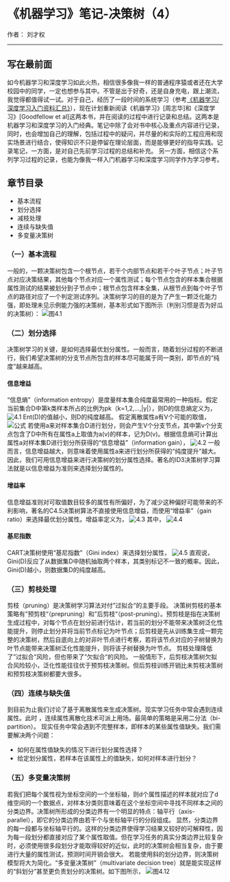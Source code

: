 ﻿# 《机器学习》笔记-决策树（4）

作者： 刘才权

---

## 写在最前面
如今机器学习和深度学习如此火热，相信很多像我一样的普通程序猿或者还在大学校园中的同学，一定也想参与其中。不管是出于好奇，还是自身充电，跟上潮流，我觉得都值得试一试。对于自己，经历了一段时间的系统学习（参考[《机器学习/深度学习入门资料汇总》](https://link.jianshu.com/?t=https%3A%2F%2Fcaiquanliu.github.io%2F2017%2F11%2F12%2F%25E6%259C%25BA%25E5%2599%25A8%25E5%25AD%25A6%25E4%25B9%25A0-%25E6%25B7%25B1%25E5%25BA%25A6%25E5%25AD%25A6%25E4%25B9%25A0%25E5%2585%25A5%25E9%2597%25A8%25E8%25B5%2584%25E6%2596%2599%25E6%25B1%2587%25E6%2580%25BB%2F)），现在计划重新阅读《机器学习》[周志华]和《深度学习》[Goodfellow et al]这两本书，并在阅读的过程中进行记录和总结。这两本是机器学习和深度学习的入门经典。笔记中除了会对书中核心及重点内容进行记录，同时，也会增加自己的理解，包括过程中的疑问，并尽量的和实际的工程应用和现实场景进行结合，使得知识不只是停留在理论层面，而是能够更好的指导实践。记录笔记，一方面，是对自己先前学习过程的总结和补充。 另一方面，相信这个系列学习过程的记录，也能为像我一样入门机器学习和深度学习同学作为学习参考。

## 章节目录

* 基本流程
* 划分选择
* 减枝处理
* 连续与缺失值
* 多变量决策树

### （一）基本流程
一般的，一颗决策树包含一个根节点，若干个内部节点和若干个叶子节点；叶子节点对应决策结果，其他每个节点对应一个属性测试；每个节点包含的样本集合根据属性测试的结果被划分到子节点中；根节点包含样本全集，从根节点到每个叶子节点的路径对应了一个判定测试序列。决策树学习的目的是为了产生一颗泛化能力强，即处理未见示例能力强的决策树，基本形式如下图所示（判别习惯是否为好瓜的决策树）：
![图4.1](http://upload-images.jianshu.io/upload_images/4905018-8f64e569236e3574.png?imageMogr2/auto-orient/strip%7CimageView2/2/w/1240)

### （二）划分选择
决策树学习的关键，是如何选择最优划分属性。一般而言，随着划分过程的不断进行，我们希望决策树的分支节点所包含的样本尽可能属于同一类别，即节点的“纯度”越来越高。

#### 信息增益
“信息熵”（information entropy）是度量样本集合纯度最常用的一种指标。假定当前集合D中第k类样本所占的比例为pk（k=1,2,...,|y|），则D的信息熵定义为，
![4.1](http://upload-images.jianshu.io/upload_images/4905018-549ea373f7d99659.png?imageMogr2/auto-orient/strip%7CimageView2/2/w/1240)
Ent(D)的值越小，则D的纯度越高。
假定离散属性a有V个可能的取值，
![公式](http://upload-images.jianshu.io/upload_images/4905018-618b4b1951ea8c11.png?imageMogr2/auto-orient/strip%7CimageView2/2/w/1240)
若使用a来对样本集合D进行划分，则会产生V个分支节点，其中第v个分支点包含了D中所有在属性a上取值为a(v)的样本，记为D(v)。根据信息熵可计算出属性a对样本集D进行划分所获得的“信息增益”（information gain），
![4.2](http://upload-images.jianshu.io/upload_images/4905018-f5da6bc589b1a59e.png?imageMogr2/auto-orient/strip%7CimageView2/2/w/1240)
一般而言，信息增益越大，则意味着使用属性a来进行划分所获得的“纯度提升”越大。因此，我们可用信息增益来进行决策树的划分属性选择。著名的ID3决策树学习算法就是以信息增益为准则来选择划分属性的。

#### 增益率
信息增益准则对可取值数目较多的属性有所偏好，为了减少这种偏好可能带来的不利影响，著名的C4.5决策树算法不直接使用信息增益，而使用“增益率”（gain ratio）来选择最优划分属性。增益率定义为，
![4.3](http://upload-images.jianshu.io/upload_images/4905018-57b3e059ad0d099b.png?imageMogr2/auto-orient/strip%7CimageView2/2/w/1240)
其中，
![4.4](http://upload-images.jianshu.io/upload_images/4905018-d24a4f9077d8d2d7.png?imageMogr2/auto-orient/strip%7CimageView2/2/w/1240)

#### 基尼指数
CART决策树使用“基尼指数”（Gini index）来选择划分属性，
![4.5](http://upload-images.jianshu.io/upload_images/4905018-e49edf41513c6112.png?imageMogr2/auto-orient/strip%7CimageView2/2/w/1240)
直观说，Gini(D)反应了从数据集D中随机抽取两个样本，其类别标记不一致的概率。因此，Gini(D)越小，则数据集D的纯度越高。

### （三）剪枝处理
剪枝（pruning）是决策树学习算法对付”过拟合“的主要手段。
决策树剪枝的基本策略有”预剪枝“（prepruning）和”后剪枝“（post-pruning）。预剪枝是指在决策树生成过程中，对每个节点在划分前进行估计，若当前的划分不能带来决策树泛化性能提升，则停止划分并将当前节点标记为叶节点；后剪枝是先从训练集生成一颗完整的决策树，然后自底向上的对非叶节点进行考察，若将该节点对应的子树替换为叶节点能带来决策树泛化性能提升，则将该子树替换为叶节点。
剪枝处理降低了”过拟合“风险，但也带来了”欠拟合“的风险。
一般情形下，后剪枝决策树欠拟合风险较小，泛化性能往往优于预剪枝决策树。但后剪枝训练开销比未剪枝决策树和预剪枝决策树都要大很多。

### （四）连续与缺失值
到目前为止我们讨论了基于离散属性来生成决策树。现实学习任务中常会遇到连续属性。此时 ，连续属性离散化技术可派上用场。最简单的策略是采用二分法（bi-partition）。
现实任务中常会遇到不完整样本，即样本的某些属性值缺失。我们需要解决两个问题：
* 如何在属性值缺失的情况下进行划分属性选择？
* 给定划分属性，若样本在该属性上的值缺失，如何对样本进行划分？
### （五）多变量决策树
若我们把每个属性视为坐标空间的一个坐标轴，则d个属性描述的样本就对应了d维空间的一个数据点，对样本分类则意味着在这个坐标空间中寻找不同样本之间的分类边界。决策树所形成的分类边界有一个明显的特点：轴平行（axis-parallel），即它的分类边界由若干个与坐标轴平行的分段组成。
显然，分类边界的每一段都与坐标轴平行的。这样的分类边界使得学习结果又较好的可解释性，因为每一段划分都直接对应了某个属性取值。但在学习任务的真实分类边界比较复杂时，必须使用很多段划分才能取得较好的近似，此时的决策树会相当复杂，由于要进行大量的属性测试，预测时间开销会很大。
若能使用斜的划分边界，则决策树模型将大为简化。“多变量决策树”（multivariate decision tree）就是能实现这样的“斜划分”甚至更负责划分的决策树。如下图所示，
![图4.12](http://upload-images.jianshu.io/upload_images/4905018-3e3609bcf3822966.png?imageMogr2/auto-orient/strip%7CimageView2/2/w/1240)





